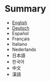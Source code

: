 # Summary

* [English](en/READme.md)
* [Deutsch](de/README.md)
* Español
* Français
* Italiano
* Nederlands
* 日本語
* 한국어
* 中文
* 漢語

